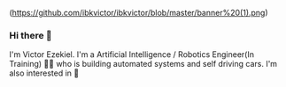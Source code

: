 (https://github.com/ibkvictor/ibkvictor/blob/master/banner%20(1).png)
### Hi there 👋

I'm Victor Ezekiel. I'm a Artificial Intelligence / Robotics Engineer(In Training) 👨‍💻 who is building automated systems and self driving cars. I'm also interested in 🤖
<!--
**ibkvictor/ibkvictor** is a ✨ _special_ ✨ repository because its `README.md` (this file) appears on your GitHub profile.

Here are some ideas to get you started:

- 🔭 I’m currently working on a emotion detector in javascript
- 🌱 I’m currently learning Machine Learning and Robotics
- 🤔 I’m looking for help with projects involving the use of machine learning or artificial intelligence
- 💬 Ask me about tech, sports,and music
- 📫 How to reach me: eze99victor@gmail.com or https://www.linkedin.com/in/victorezekiel
- 😄 Pronouns: he/him
- ⚡ Languages: Python, Java,and Javascript 
